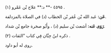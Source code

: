 ٤٥٩٥ -** د:** علاج بْن عَمْرو (١) .

**عَن:** عَبد الله بْن عُمَر بْن الخطاب (د) في الصلاة بالمزدلفة.

**رَوَى عَنه:** أشعث بْن سليم (د) ، وأَبُو صخرة جامع بْن شداد.

ذكره ابنُ حِبَّان فِي كتاب "الثقات (٢) .

روى له أبو داود.